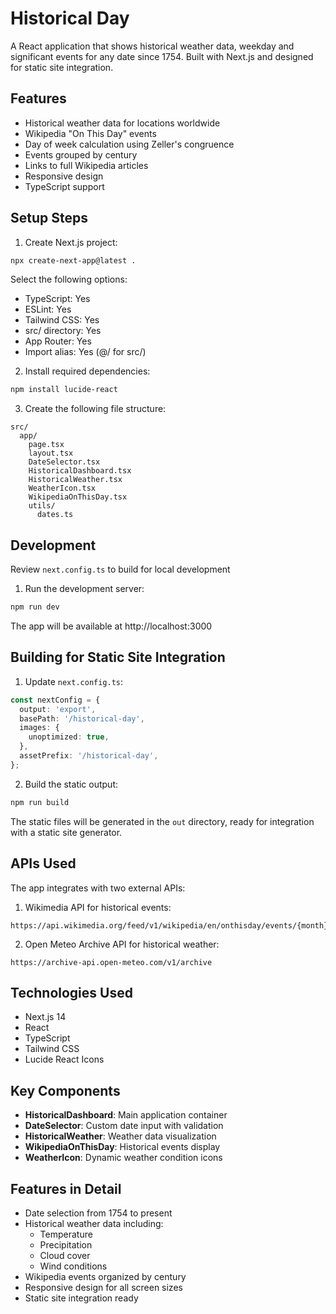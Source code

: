 # Historical Day

A React application that shows historical weather data, weekday and significant events for any date since 1754. Built with Next.js and designed for static site integration.

## Features
- Historical weather data for locations worldwide
- Wikipedia "On This Day" events
- Day of week calculation using Zeller's congruence
- Events grouped by century
- Links to full Wikipedia articles
- Responsive design
- TypeScript support

## Setup Steps

1. Create Next.js project:
```bash
npx create-next-app@latest .
```
Select the following options:
- TypeScript: Yes
- ESLint: Yes
- Tailwind CSS: Yes
- src/ directory: Yes
- App Router: Yes
- Import alias: Yes (@/ for src/)

2. Install required dependencies:
```bash
npm install lucide-react
```

3. Create the following file structure:
```
src/
  app/
    page.tsx
    layout.tsx
    DateSelector.tsx
    HistoricalDashboard.tsx
    HistoricalWeather.tsx
    WeatherIcon.tsx
    WikipediaOnThisDay.tsx
    utils/
      dates.ts
```

## Development

Review `next.config.ts` to build for local development

1. Run the development server:
```bash
npm run dev
```
The app will be available at http://localhost:3000

## Building for Static Site Integration

1. Update `next.config.ts`:
```typescript
const nextConfig = {
  output: 'export',
  basePath: '/historical-day',
  images: {
    unoptimized: true,
  },
  assetPrefix: '/historical-day',
};
```

2. Build the static output:
```bash
npm run build
```

The static files will be generated in the `out` directory, ready for integration with a static site generator.

## APIs Used
The app integrates with two external APIs:

1. Wikimedia API for historical events:
```
https://api.wikimedia.org/feed/v1/wikipedia/en/onthisday/events/{month}/{day}
```

2. Open Meteo Archive API for historical weather:
```
https://archive-api.open-meteo.com/v1/archive
```

## Technologies Used
- Next.js 14
- React
- TypeScript
- Tailwind CSS
- Lucide React Icons

## Key Components
- **HistoricalDashboard**: Main application container
- **DateSelector**: Custom date input with validation
- **HistoricalWeather**: Weather data visualization
- **WikipediaOnThisDay**: Historical events display
- **WeatherIcon**: Dynamic weather condition icons

## Features in Detail
- Date selection from 1754 to present
- Historical weather data including:
  - Temperature
  - Precipitation
  - Cloud cover
  - Wind conditions
- Wikipedia events organized by century
- Responsive design for all screen sizes
- Static site integration ready
